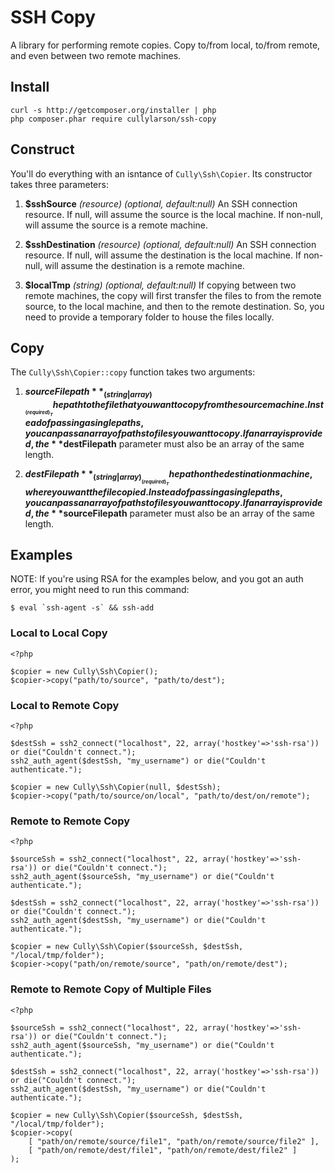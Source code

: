 # SSH Copy

A library for performing remote copies. Copy to/from local, to/from remote,
and even between two remote machines.

## Install

```
curl -s http://getcomposer.org/installer | php
php composer.phar require cullylarson/ssh-copy
```

## Construct

You'll do everything with an isntance of `Cully\Ssh\Copier`. Its constructor takes three
parameters:

1. **$sshSource** _(resource)_ _(optional, default:null)_ An SSH connection resource.
If null, will assume the source is the local machine. If non-null, will assume the
source is a remote machine.

1. **$sshDestination** _(resource)_ _(optional, default:null)_ An SSH connection resource.
If null, will assume the destination is the local machine. If non-null, will assume the
destination is a remote machine.

1. **$localTmp** _(string)_ _(optional, default:null)_ If copying between two remote machines,
the copy will first transfer the files to from the remote source, to the local machine,
and then to the remote destination.  So, you need to provide a temporary folder to house
the files locally.

## Copy

The `Cully\Ssh\Copier::copy` function takes two arguments:

1. **$sourceFilepath** _(string|array)_ _(required)_ The path to the file that you want to copy
from the source machine.  Instead of passing a single paths, you can pass an array of paths to
files you want to copy.  If an array is provided, the **$destFilepath** parameter must also
be an array of the same length.

1. **$destFilepath** _(string|array)_ _(required)_ The path on the destination machine, where you
want the file copied.  Instead of passing a single paths, you can pass an array of paths to
files you want to copy.  If an array is provided, the **$sourceFilepath** parameter must also
be an array of the same length.

## Examples

NOTE:  If you're using RSA for the examples below, and you got an auth error,
you might need to run this command:
       
    $ eval `ssh-agent -s` && ssh-add

### Local to Local Copy

```
<?php

$copier = new Cully\Ssh\Copier();
$copier->copy("path/to/source", "path/to/dest");
```
    
### Local to Remote Copy

```
<?php

$destSsh = ssh2_connect("localhost", 22, array('hostkey'=>'ssh-rsa')) or die("Couldn't connect.");
ssh2_auth_agent($destSsh, "my_username") or die("Couldn't authenticate.");

$copier = new Cully\Ssh\Copier(null, $destSsh);
$copier->copy("path/to/source/on/local", "path/to/dest/on/remote");
```
    
### Remote to Remote Copy

```
<?php

$sourceSsh = ssh2_connect("localhost", 22, array('hostkey'=>'ssh-rsa')) or die("Couldn't connect.");
ssh2_auth_agent($sourceSsh, "my_username") or die("Couldn't authenticate.");

$destSsh = ssh2_connect("localhost", 22, array('hostkey'=>'ssh-rsa')) or die("Couldn't connect.");
ssh2_auth_agent($destSsh, "my_username") or die("Couldn't authenticate.");

$copier = new Cully\Ssh\Copier($sourceSsh, $destSsh, "/local/tmp/folder");
$copier->copy("path/on/remote/source", "path/on/remote/dest");
```
    
### Remote to Remote Copy of Multiple Files

```
<?php

$sourceSsh = ssh2_connect("localhost", 22, array('hostkey'=>'ssh-rsa')) or die("Couldn't connect.");
ssh2_auth_agent($sourceSsh, "my_username") or die("Couldn't authenticate.");

$destSsh = ssh2_connect("localhost", 22, array('hostkey'=>'ssh-rsa')) or die("Couldn't connect.");
ssh2_auth_agent($destSsh, "my_username") or die("Couldn't authenticate.");

$copier = new Cully\Ssh\Copier($sourceSsh, $destSsh, "/local/tmp/folder");
$copier->copy(
    [ "path/on/remote/source/file1", "path/on/remote/source/file2" ],
    [ "path/on/remote/dest/file1", "path/on/remote/dest/file2" ]
);
```